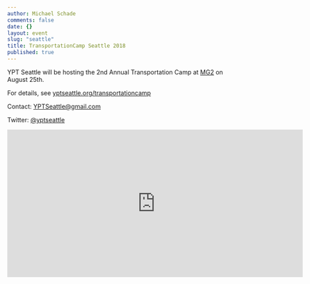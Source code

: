 ```yaml
---
author: Michael Schade
comments: false
date: {}
layout: event
slug: "seattle"
title: TransportationCamp Seattle 2018
published: true
---
```

YPT Seattle will be hosting the 2nd Annual Transportation Camp at [MG2](https://mg2.com/) on August 25th.

For details, see [yptseattle.org/transportationcamp](http://www.yptseattle.org/transportationcamp)

Contact: [YPTSeattle@gmail.com](mailto:YPTSeattle@gmail.com) 

Twitter: [@yptseattle](https://twitter.com/yptseattle)

<iframe src="https://www.google.com/maps/embed?pb=!1m18!1m12!1m3!1d2690.0389564498914!2d-122.33830848436958!3d47.60593217918458!2m3!1f0!2f0!3f0!3m2!1i1024!2i768!4f13.1!3m3!1m2!1s0x54906ab1978c1d45%3A0x80d59f152a235c9e!2s1101+2nd+Ave%2C+Seattle%2C+WA+98101!5e0!3m2!1sen!2sus!4v1498363332181" width="680" height="340" frameborder="0" style="border:0" allowfullscreen></iframe>
